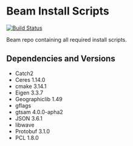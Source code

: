 # Beam Install Scripts
[![Build Status](https://travis-ci.com/BEAMRobotics/beam_install_scripts.svg?token=zshhVvp9R3DJ7YGGYs6z&branch=master)](https://travis-ci.com/BEAMRobotics/beam_install_scripts)

Beam repo containing all required install scripts.

## Dependencies and Versions
- Catch2
- Ceres 1.14.0
- cmake 3.14.1
- Eigen 3.3.7
- Geographiclib 1.49
- gflags
- gtsam 4.0.0-apha2
- JSON 3.6.1
- libwave
- Protobuf 3.1.0
- PCL 1.8.0
